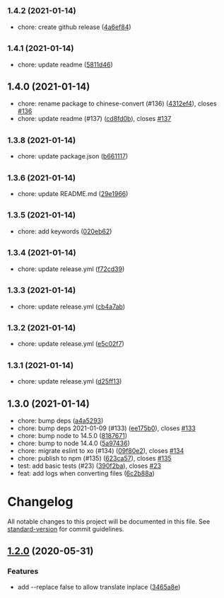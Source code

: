 ## <small>1.4.2 (2021-01-14)</small>

* chore: create github release ([4a6ef84](https://github.com/thwonghin/chinese-convert/commit/4a6ef84))



## <small>1.4.1 (2021-01-14)</small>

* chore: update readme ([5811d46](https://github.com/thwonghin/chinese-convert/commit/5811d46))



## 1.4.0 (2021-01-14)

* chore: rename package to chinese-convert (#136) ([4312ef4](https://github.com/thwonghin/chinese-convert/commit/4312ef4)), closes [#136](https://github.com/thwonghin/chinese-convert/issues/136)
* chore: update readme (#137) ([cd8fd0b](https://github.com/thwonghin/chinese-convert/commit/cd8fd0b)), closes [#137](https://github.com/thwonghin/chinese-convert/issues/137)



## <small>1.3.8 (2021-01-14)</small>

* chore: update package.json ([b661117](https://github.com/thwonghin/chinese-convert/commit/b661117))



## <small>1.3.6 (2021-01-14)</small>

* chore: update README.md ([29e1966](https://github.com/thwonghin/chinese-convert/commit/29e1966))



## <small>1.3.5 (2021-01-14)</small>

* chore: add keywords ([020eb62](https://github.com/thwonghin/chinese-convert/commit/020eb62))



## <small>1.3.4 (2021-01-14)</small>

* chore: update release.yml ([f72cd39](https://github.com/thwonghin/chinese-convert/commit/f72cd39))



## <small>1.3.3 (2021-01-14)</small>

* chore: update release.yml ([cb4a7ab](https://github.com/thwonghin/chinese-convert/commit/cb4a7ab))



## <small>1.3.2 (2021-01-14)</small>

* chore: update release.yml ([e5c02f7](https://github.com/thwonghin/chinese-convert/commit/e5c02f7))



## <small>1.3.1 (2021-01-14)</small>

* chore: update release.yml ([d25ff13](https://github.com/thwonghin/chinese-convert/commit/d25ff13))



## 1.3.0 (2021-01-14)

* chore: bump deps ([a4a5293](https://github.com/thwonghin/chinese-convert/commit/a4a5293))
* chore: bump deps 2021-01-09 (#133) ([ee175b0](https://github.com/thwonghin/chinese-convert/commit/ee175b0)), closes [#133](https://github.com/thwonghin/chinese-convert/issues/133)
* chore: bump node to 14.5.0 ([8187671](https://github.com/thwonghin/chinese-convert/commit/8187671))
* chore: bump to node 14.4.0 ([5a97436](https://github.com/thwonghin/chinese-convert/commit/5a97436))
* chore: migrate eslint to xo (#134) ([09f80e2](https://github.com/thwonghin/chinese-convert/commit/09f80e2)), closes [#134](https://github.com/thwonghin/chinese-convert/issues/134)
* chore: publish to npm (#135) ([623ca57](https://github.com/thwonghin/chinese-convert/commit/623ca57)), closes [#135](https://github.com/thwonghin/chinese-convert/issues/135)
* test: add basic tests (#23) ([390f2ba](https://github.com/thwonghin/chinese-convert/commit/390f2ba)), closes [#23](https://github.com/thwonghin/chinese-convert/issues/23)
* feat: add logs when converting files ([6c2b88a](https://github.com/thwonghin/chinese-convert/commit/6c2b88a))



# Changelog

All notable changes to this project will be documented in this file. See [standard-version](https://github.com/conventional-changelog/standard-version) for commit guidelines.

## [1.2.0](https://github.com/thwonghin/chinese-convert/compare/v1.1.1...v1.2.0) (2020-05-31)


### Features

* add --replace false to allow translate inplace ([3465a8e](https://github.com/thwonghin/chinese-convert/commit/3465a8e7b9d338124d4de5eb2a3786e4a1415588))
